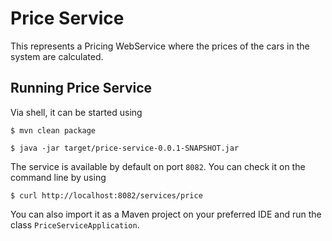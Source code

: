 # Price Service

This represents a Pricing WebService where the prices of the cars in the system are calculated.

## Running Price Service
Via shell, it can be started using

```
$ mvn clean package
```

```
$ java -jar target/price-service-0.0.1-SNAPSHOT.jar
```

The service is available by default on port `8082`. You can check it on the
command line by using

```
$ curl http://localhost:8082/services/price
``` 

You can also import it as a Maven project on your preferred IDE and
run the class `PriceServiceApplication`.
